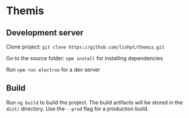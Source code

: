 # Themis

## Development server

Clone project: `git clone https://github.com/linhpt/themis.git`

Go to the source folder: `npm install` for installing dependencies

Run `npm run electron` for a dev server

## Build

Run `ng build` to build the project. The build artifacts will be stored in the `dist/` directory. Use the `--prod` flag for a production build.
